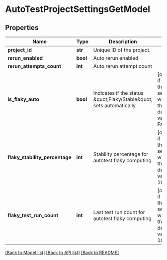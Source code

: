 # AutoTestProjectSettingsGetModel


## Properties
Name | Type | Description | Notes
------------ | ------------- | ------------- | -------------
**project_id** | **str** | Unique ID of the project. | 
**rerun_enabled** | **bool** | Auto rerun enabled | 
**rerun_attempts_count** | **int** | Auto rerun attempt count | 
**is_flaky_auto** | **bool** | Indicates if the status \&quot;Flaky/Stable\&quot; sets automatically | [optional]  if omitted the server will use the default value of False
**flaky_stability_percentage** | **int** | Stability percentage for autotest flaky computing | [optional]  if omitted the server will use the default value of 100
**flaky_test_run_count** | **int** | Last test run count for autotest flaky computing | [optional]  if omitted the server will use the default value of 100

[[Back to Model list]](../README.md#documentation-for-models) [[Back to API list]](../README.md#documentation-for-api-endpoints) [[Back to README]](../README.md)


